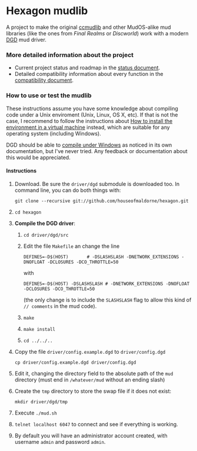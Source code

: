 Hexagon mudlib
==============

A project to make the original [ccmudlib](http://www.ciudadcapital.net) 
and other MudOS-alike mud libraries (like the ones from _Final 
Realms_ or _Discworld_) work with a modern [DGD](https://github.com/dworkin/dgd) mud driver.

### More detailed information about the project
* Current project status and roadmap in the [status document](status.md).
* Detailed compatibility information about every function in the [compatibility document](status_compat.md).

### How to use or test the mudlib

These instructions assume you have some knowledge about compiling code under a Unix enviroment (Unix, Linux, OS X, etc). If that is not the case, I recommend to follow the instructions about [How to install the environment in a virtual machine](install_in_vm.md) instead, which are suitable for any operating system (including Windows).

DGD should be able to [compile under Windows](https://github.com/dworkin/dgd/tree/master/src/host/win32) as noticed in its own documentation, but I've never tried. Any feedback or documentation about this would be appreciated.

#### Instructions

1. Download. Be sure the `driver/dgd` submodule is downloaded too.
   In command line, you can do both things with:

   `git clone --recursive git://github.com/houseofmaldorne/hexagon.git`
2. `cd hexagon`   
2. **Compile the DGD driver**:
   1. `cd driver/dgd/src`
   2. Edit the file `Makefile` an change the line

      `DEFINES=-D$(HOST)       # -DSLASHSLASH -DNETWORK_EXTENSIONS -DNOFLOAT -DCLOSURES -DCO_THROTTLE=50`

      with

      `DEFINES=-D$(HOST) -DSLASHSLASH # -DNETWORK_EXTENSIONS -DNOFLOAT -DCLOSURES -DCO_THROTTLE=50`

      (the only change is to include the `SLASHSLASH` flag to allow this 
      kind of `// comments` in the mud code).
   3. `make`
   4. `make install`
   5. `cd ../../..`

3. Copy the file `driver/config.example.dgd` to `driver/config.dgd`

   `cp driver/config.example.dgd driver/config.dgd`
4. Edit it, changing the directory field to the absolute path of the 
   `mud` directory (must end in `/whatever/mud` without an ending slash)
5. Create the `tmp` directory to store the swap file if it does not exist:

   `mkdir driver/dgd/tmp`
5. Execute `./mud.sh`
6. `telnet localhost 6047` to connect and see if everything is working.
7. By default you will have an administrator account created, with username `admin` and password `admin`.


